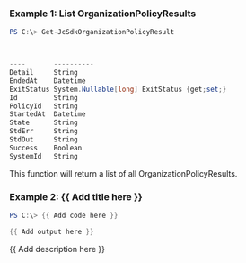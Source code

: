 ### Example 1: List OrganizationPolicyResults
```powershell
PS C:\> Get-JcSdkOrganizationPolicyResult



----       ----------
Detail     String
EndedAt    Datetime
ExitStatus System.Nullable[long] ExitStatus {get;set;}
Id         String
PolicyId   String
StartedAt  Datetime
State      String
StdErr     String
StdOut     String
Success    Boolean
SystemId   String


```

This function will return a list of all OrganizationPolicyResults.

### Example 2: {{ Add title here }}
```powershell
PS C:\> {{ Add code here }}

{{ Add output here }}
```

{{ Add description here }}


